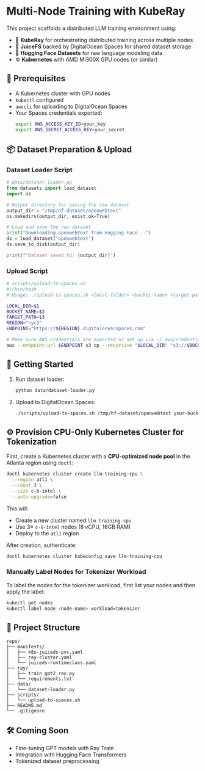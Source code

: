 # Multi-Node Training with KubeRay

This project scaffolds a distributed LLM training environment using:

- 🧠 **KubeRay** for orchestrating distributed training across multiple nodes
- 🧊 **JuiceFS** backed by DigitalOcean Spaces for shared dataset storage
- 🤗 **Hugging Face Datasets** for raw language modeling data
- ⚙️ **Kubernetes** with AMD MI300X GPU nodes (or similar)

## 🔧 Prerequisites

- A Kubernetes cluster with GPU nodes
- `kubectl` configured
- `awscli` for uploading to DigitalOcean Spaces
- Your Spaces credentials exported:
  ```bash
  export AWS_ACCESS_KEY_ID=your_key
  export AWS_SECRET_ACCESS_KEY=your_secret
  ```


## 📦 Dataset Preparation & Upload

### Dataset Loader Script

```python
# data/dataset-loader.py
from datasets import load_dataset
import os

# Output directory for saving the raw dataset
output_dir = "/tmp/hf-dataset/openwebtext"
os.makedirs(output_dir, exist_ok=True)

# Load and save the raw dataset
print("Downloading openwebtext from Hugging Face...")
ds = load_dataset("openwebtext")
ds.save_to_disk(output_dir)

print(f"Dataset saved to: {output_dir}")
```

### Upload Script

```bash
# scripts/upload-to-spaces.sh
#!/bin/bash
# Usage: ./upload-to-spaces.sh <local-folder> <bucket-name> <target-path>

LOCAL_DIR=$1
BUCKET_NAME=$2
TARGET_PATH=$3
REGION="nyc3"
ENDPOINT="https://${REGION}.digitaloceanspaces.com"

# Make sure AWS credentials are exported or set up via ~/.aws/credentials
aws --endpoint-url $ENDPOINT s3 cp --recursive "$LOCAL_DIR" "s3://$BUCKET_NAME/$TARGET_PATH"
```

## 🚀 Getting Started

1. Run dataset loader:
   ```bash
   python data/dataset-loader.py
   ```

2. Upload to DigitalOcean Spaces:
   ```bash
   ./scripts/upload-to-spaces.sh /tmp/hf-dataset/openwebtext your-bucket-name datasets/openwebtext
   ```


## ⚙️ Provision CPU-Only Kubernetes Cluster for Tokenization

First, create a Kubernetes cluster with a **CPU-optimized node pool** in the Atlanta region using `doctl`:

```bash
doctl kubernetes cluster create llm-training-cpu \
  --region atl1 \
  --count 3 \
  --size c-8-intel \
  --auto-upgrade=false
```

This will:
- Create a new cluster named `llm-training-cpu`
- Use 3× `c-8-intel` nodes (8 vCPU, 16GB RAM)
- Deploy to the `atl1` region


After creation, authenticate:

```bash
doctl kubernetes cluster kubeconfig save llm-training-cpu
```

### Manually Label Nodes for Tokenizer Workload

To label the nodes for the tokenizer workload, first list your nodes and then apply the label:

```bash
kubectl get nodes
kubectl label node <node-name> workload=tokenizer
```


## 📁 Project Structure

```
repo/
├── manifests/
│   ├── k8s-juiceds-pvc.yaml
│   ├── ray-cluster.yaml
│   └── juiceds-runtimeclass.yaml
├── ray/
│   ├── train_gpt2_ray.py
│   └── requirements.txt
├── data/
│   └── dataset-loader.py
├── scripts/
│   └── upload-to-spaces.sh
├── README.md
└── .gitignore
```

## 🛠️ Coming Soon

- Fine-tuning GPT models with Ray Train
- Integration with Hugging Face Transformers
- Tokenized dataset preprocessing
